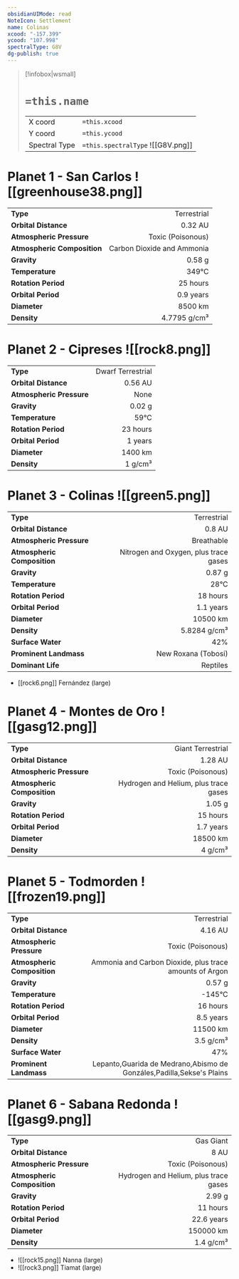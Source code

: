 ```yaml
---
obsidianUIMode: read
NoteIcon: Settlement
name: Colinas
xcood: "-157.399"
ycood: "107.998"
spectralType: G8V
dg-publish: true
---
```

> [!infobox|wsmall]
> # `=this.name`
> | | |
> | - | - |
> | X coord | `=this.xcood` |
> | Y coord| `=this.ycood` |
> | Spectral Type | `=this.spectralType` ![[G8V.png]] |

# Planet 1 - San Carlos ![[greenhouse38.png]]
|                             |                           |
| --------------------------- | -------------------------:|
| **Type**                    |             Terrestrial |
| **Orbital Distance**        |   0.32 AU |
| **Atmospheric Pressure**    |       Toxic (Poisonous) |
| **Atmospheric Composition** |      Carbon Dioxide and Ammonia |
| **Gravity**                 |        0.58 g |
| **Temperature**             |    349°C |
| **Rotation Period**         |  25 hours |
| **Orbital Period** | 0.9 years |
| **Diameter**                |      8500 km | 
| **Density**                 |    4.7795 g/cm³ |





# Planet 2 - Cipreses ![[rock8.png]]
|                             |                           |
| --------------------------- | -------------------------:|
| **Type**                    |             Dwarf Terrestrial |
| **Orbital Distance**        |   0.56 AU |
| **Atmospheric Pressure**    |       None |
| **Gravity**                 |        0.02 g |
| **Temperature**             |    59°C |
| **Rotation Period**         |  23 hours |
| **Orbital Period** | 1 years |
| **Diameter**                |      1400 km | 
| **Density**                 |    1 g/cm³ |





# Planet 3 - Colinas ![[green5.png]]
|                             |                           |
| --------------------------- | -------------------------:|
| **Type**                    |             Terrestrial |
| **Orbital Distance**        |   0.8 AU |
| **Atmospheric Pressure**    |       Breathable |
| **Atmospheric Composition** |      Nitrogen and Oxygen, plus trace gases |
| **Gravity**                 |        0.87 g |
| **Temperature**             |    28°C |
| **Rotation Period**         |  18 hours |
| **Orbital Period** | 1.1 years |
| **Diameter**                |      10500 km | 
| **Density**                 |    5.8284 g/cm³ |
| **Surface Water**           |           42% | 
| **Prominent Landmass**      |         New Roxana (Tobosi) | 
| **Dominant Life**           |         Reptiles |



- [[rock6.png]] Fernández (large)

# Planet 4 - Montes de Oro ![[gasg12.png]]
|                             |                           |
| --------------------------- | -------------------------:|
| **Type**                    |             Giant Terrestrial |
| **Orbital Distance**        |   1.28 AU |
| **Atmospheric Pressure**    |       Toxic (Poisonous) |
| **Atmospheric Composition** |      Hydrogen and Helium, plus trace gases |
| **Gravity**                 |        1.05 g |
| **Rotation Period**         |  15 hours |
| **Orbital Period** | 1.7 years |
| **Diameter**                |      18500 km | 
| **Density**                 |    4 g/cm³ |





# Planet 5 - Todmorden ![[frozen19.png]]
|                             |                           |
| --------------------------- | -------------------------:|
| **Type**                    |             Terrestrial |
| **Orbital Distance**        |   4.16 AU |
| **Atmospheric Pressure**    |       Toxic (Poisonous) |
| **Atmospheric Composition** |      Ammonia and Carbon Dioxide, plus trace amounts of Argon |
| **Gravity**                 |        0.57 g |
| **Temperature**             |    -145°C |
| **Rotation Period**         |  16 hours |
| **Orbital Period** | 8.5 years |
| **Diameter**                |      11500 km | 
| **Density**                 |    3.5 g/cm³ |
| **Surface Water**           |           47% | 
| **Prominent Landmass**      |         Lepanto,Guarida de Medrano,Abismo de Gonzáles,Padilla,Sekse's Plains | 





# Planet 6 - Sabana Redonda ![[gasg9.png]]
|                             |                           |
| --------------------------- | -------------------------:|
| **Type**                    |             Gas Giant |
| **Orbital Distance**        |   8 AU |
| **Atmospheric Pressure**    |       Toxic (Poisonous) |
| **Atmospheric Composition** |      Hydrogen and Helium, plus trace gases |
| **Gravity**                 |        2.99 g |
| **Rotation Period**         |  11 hours |
| **Orbital Period** | 22.6 years |
| **Diameter**                |      150000 km | 
| **Density**                 |    1.4 g/cm³ |



- ![[rock15.png]] Nanna (large)
- ![[rock3.png]] Tiamat (large)


